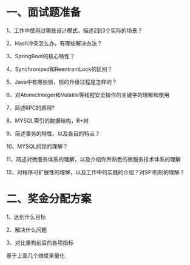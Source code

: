 # 一、面试题准备

1、工作中使用过哪些设计模式，描述2到3个实际的场景？

2、Hash冲突怎么办，有哪些解决办法？

3、SpringBoot的核心特性？

4、Synchronized和ReentrantLock的区别？

5、Java中有哪些锁，锁的升级过程是怎样的？

6、对AtomicInteger和Volatile等线程安全操作的关键字的理解和使用

7、简述RPC的原理?

8、MYSQL索引的数据结构，B+树

9、简述事务的特性，以及各自的特点？

10、MYSQL的锁的理解？

11、简述对微服务体系的理解，以及介绍你所熟悉的微服务技术体系的理解

12、对程序可扩展性的理解，以及工作中的实践的介绍？对SPI机制的理解？



# 二、奖金分配方案

1、达到什么目标

2、解决什么问题

3、对比重构前后的各项指标

基于上面几个维度来量化

